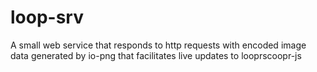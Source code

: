 # loop-srv
A small web service that responds to http requests with encoded image data generated by io-png that facilitates live updates to looprscoopr-js

